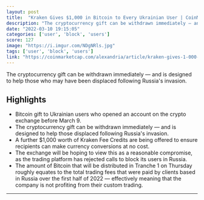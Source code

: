 ```yaml
---
layout: post
title:  "Kraken Gives $1,000 in Bitcoin to Every Ukrainian User | CoinMarketCap"
description: "The cryptocurrency gift can be withdrawn immediately — and is designed to help those who may have been displaced following Russia's invasion."
date: "2022-03-10 19:15:05"
categories: ['user', 'block', 'users']
score: 127
image: "https://i.imgur.com/NDgNRls.jpg"
tags: ['user', 'block', 'users']
link: "https://coinmarketcap.com/alexandria/article/kraken-gives-1-000-in-bitcoin-to-every-ukrainian-user"
---
```


The cryptocurrency gift can be withdrawn immediately — and is designed to help those who may have been displaced following Russia's invasion.

## Highlights

- Bitcoin gift to Ukrainian users who opened an account on the crypto exchange before March 9.
- The cryptocurrency gift can be withdrawn immediately — and is designed to help those displaced following Russia's invasion.
- A further $1,000 worth of Kraken Fee Credits are being offered to ensure recipients can make currency conversions at no cost.
- The exchange will be hoping to view this as a reasonable compromise, as the trading platform has rejected calls to block its users in Russia.
- The amount of Bitcoin that will be distributed in Tranche 1 on Thursday roughly equates to the total trading fees that were paid by clients based in Russia over the first half of 2022 — effectively meaning that the company is not profiting from their custom trading.

---
